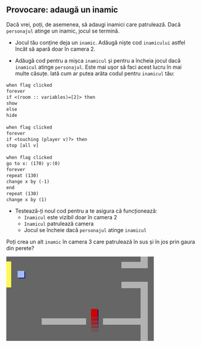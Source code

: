 ## Provocare: adaugă un inamic

Dacă vrei, poți, de asemenea, să adaugi inamici care patrulează. Dacă `personajul` atinge un inamic, jocul se termină.

+ Jocul tău conține deja un `inamic`. Adăugă niște cod `inamicului` astfel încât să apară doar în camera 2.

+ Adăugă cod pentru a mișca `inamicul` și pentru a încheia jocul dacă `inamicul` atinge `personajul`. Este mai ușor să faci acest lucru în mai multe căsuțe. Iată cum ar putea arăta codul pentru `inamicul` tău:

```blocks3
when flag clicked
forever
if <(room :: variables)=[2]> then
show
else
hide

when flag clicked
forever
if <touching (player v)?> then
stop [all v]

when flag clicked
go to x: (170) y:(0)
forever
repeat (130)
change x by (-1)
end
repeat (130)
change x by (1)
```

+ Testează-ți noul cod pentru a te asigura că funcționează: 
    + `Inamicul` este vizibil doar în camera 2
    + `Inamicul` patrulează camera
    + Jocul se încheie dacă `personajul` atinge `inamicul`

Poți crea un alt `inamic` în camera 3 care patrulează în sus și în jos prin gaura din perete?

![captură de ecran](images/world-enemy2.png)